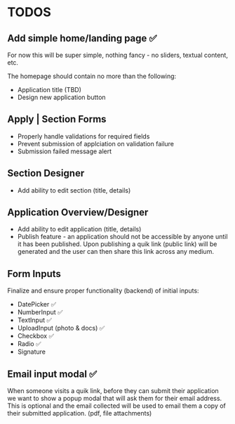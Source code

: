 # TODOS

## Add simple home/landing page ✅

For now this will be super simple, nothing fancy - no sliders, textual content, etc.

The homepage should contain no more than the following:

- Application title (TBD)
- Design new application button

## Apply | Section Forms

- Properly handle validations for required fields
- Prevent submission of applciation on validation failure
- Submission failed message alert

## Section Designer

- Add ability to edit section (title, details)

## Application Overview/Designer

- Add ability to edit application (title, details)
- Publish feature - an application should not be accessible by anyone until it has been published. Upon publishing a quik link (public link) will be generated and the user can then share this link across any medium.

## Form Inputs

Finalize and ensure proper functionality (backend) of initial inputs:

- DatePicker ✅
- NumberInput ✅
- TextInput ✅
- UploadInput (photo & docs) ✅
- Checkbox ✅
- Radio ✅
- Signature

## Email input modal ✅

When someone visits a quik link, before they can submit their application we want to show
a popup modal that will ask them for their email address. This is optional and the email collected
will be used to email them a copy of their submitted application. (pdf, file attachments)

